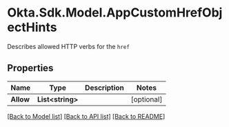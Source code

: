 # Okta.Sdk.Model.AppCustomHrefObjectHints
Describes allowed HTTP verbs for the `href`

## Properties

Name | Type | Description | Notes
------------ | ------------- | ------------- | -------------
**Allow** | **List&lt;string&gt;** |  | [optional] 

[[Back to Model list]](../README.md#documentation-for-models) [[Back to API list]](../README.md#documentation-for-api-endpoints) [[Back to README]](../README.md)

